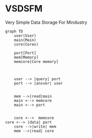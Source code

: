 # VSDSFM
Very Simple Data Storage For Mindustry

```mermaid
graph TD
    user(User) 
    main(Main)
    core(Cores)

    port[Port]
    mem[Memory]
    memcore[Core memory]



    user --> |query| port
    port --> |ansver| user

   
    mem -->|read|main
    main <--> memcore
    main <--> port


    core <-->  memcore
core <--> |data| port
    core -->|write| mem
    mem -->|read| core
    
  


```
